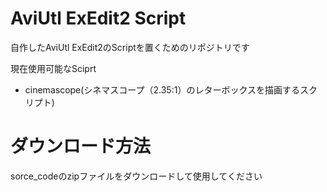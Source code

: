 # AviUtl ExEdit2 Script
自作したAviUtl ExEdit2のScriptを置くためのリポジトリです

現在使用可能なSciprt
- cinemascope(シネマスコープ（2.35:1）のレターボックスを描画するスクリプト)

# ダウンロード方法
sorce_codeのzipファイルをダウンロードして使用してください
